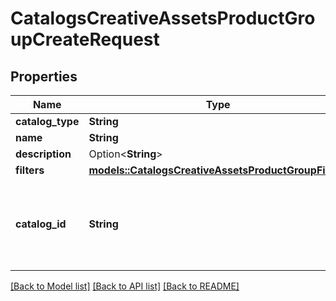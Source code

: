 # CatalogsCreativeAssetsProductGroupCreateRequest

## Properties

Name | Type | Description | Notes
------------ | ------------- | ------------- | -------------
**catalog_type** | **String** |  | 
**name** | **String** |  | 
**description** | Option<**String**> |  | [optional]
**filters** | [**models::CatalogsCreativeAssetsProductGroupFilters**](CatalogsCreativeAssetsProductGroupFilters.md) |  | 
**catalog_id** | **String** | Catalog id pertaining to the creative assets product group. | 

[[Back to Model list]](../README.md#documentation-for-models) [[Back to API list]](../README.md#documentation-for-api-endpoints) [[Back to README]](../README.md)



